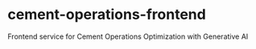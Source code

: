# cement-operations-frontend
Frontend service for Cement Operations Optimization with Generative AI
